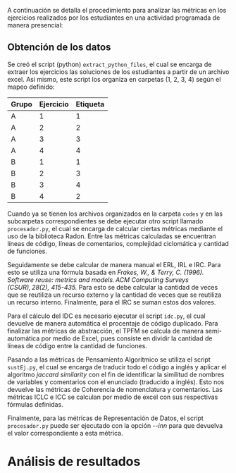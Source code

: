 A continuación se detalla el procedimiento para analizar las métricas en los ejercicios realizados por los estudiantes en una actividad programada de manera presencial:
## Obtención de los datos
Se creó el script (python) `extract_python_files`, el cual se encarga de extraer los ejercicios las soluciones de los estudiantes a partir de un archivo excel. Así mismo, este script los organiza en carpetas (1, 2, 3, 4) según el mapeo definido:

| Grupo | Ejercicio | Etiqueta |
|-------|-----------|----------|
| A     | 1         | 1        |
| A     | 2         | 2        |
| A     | 3         | 3        |
| A     | 4         | 4        |
| B     | 1         | 1        |
| B     | 2         | 3        |
| B     | 3         | 4        |
| B     | 4         | 2        |
Cuando ya se tienen los archivos organizados en la carpeta `codes` y en las subcarpetas correspondientes se debe ejecutar otro script llamado `procesador.py`, el cual se encarga de calcular ciertas métricas mediante el uso de la biblioteca Radon. Entre las métricas calculadas se encuentran líneas de código, líneas de comentarios, complejidad ciclomática y cantidad de funciones.

Seguidamente se debe calcular de manera manual el ERL, IRL e IRC. Para esto se utiliza una fórmula basada en *Frakes, W., & Terry, C. (1996). Software reuse: metrics and models. ACM Computing Surveys (CSUR), 28(2), 415-435.* Para esto se debe calcular la cantidad de veces que se reutiliza un recurso externo y la cantidad de veces que se reutiliza un recurso interno. Finalmente, para el IRC se suman estos dos valores.

Para el cálculo del IDC es necesario ejecutar el script `idc.py`, el cual devuelve de manera automática el procentaje de código duplicado. Para finalizar las métricas de abstracción, el TPFM se calcula de manera semi-automática por medio de Excel, pues consiste en dividir la cantidad de líneas de código entre la cantidad de funciones.

Pasando a las métricas de Pensamiento Algorítmico se utiliza el script `sustEj.py`, el cual se encarga de traducir todo el código a inglés y aplicar el algoritmo *jaccard similarity* con el fin de identificar la similitud de nombres de variables y comentarios con el enunciado (traducido a inglés). Esto nos devuelve las métricas de Coherencia de nomenclatura y comentarios. Las métricas ICLC e ICC se calculan por medio de excel con sus respectivas fórmulas definidas.

Finalmente, para las métricas de Representación de Datos, el script  `procesador.py` puede ser ejecutado con la opción *--inn*  para que devuelva el valor correspondiente a esta métrica.

# Análisis de resultados
